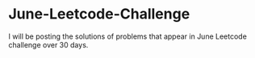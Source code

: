# June-Leetcode-Challenge
I will be posting the solutions of problems that appear in June Leetcode challenge over 30 days.
